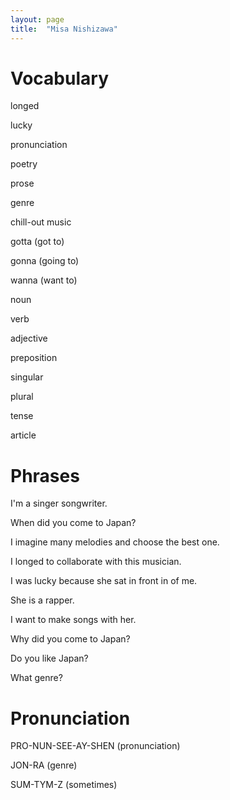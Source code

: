 ```yaml
---
layout: page
title:  "Misa Nishizawa"
---
```


Vocabulary
==========
longed

lucky

pronunciation

poetry

prose

genre

chill-out music

gotta (got to)

gonna (going to)

wanna (want to)

noun

verb

adjective

preposition

singular

plural

tense

article


Phrases
=======
I'm a singer songwriter.

When did you come to Japan?

I imagine many melodies and choose the best one.

I longed to collaborate with this musician.

I was lucky because she sat in front in of me.

She is a rapper.

I want to make songs with her.

Why did you come to Japan?

Do you like Japan?

What genre?


Pronunciation
=============

PRO-NUN-SEE-AY-SHEN (pronunciation)

JON-RA (genre)

SUM-TYM-Z (sometimes)